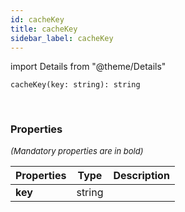 ```yaml
---
id: cacheKey
title: cacheKey
sidebar_label: cacheKey
---
```


import Details from "@theme/Details"


```tsx
cacheKey(key: string): string
```
<br/>



### Properties

<font size="2"><i>(Mandatory properties are in bold)</i></font>

| Properties | Type | Description |
| --------- | ---- | ----------- |
| **key** | string |  |


